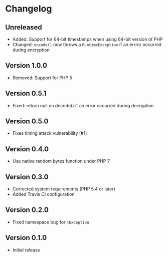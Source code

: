 # Changelog

## Unreleased

- Added: Support for 64-bit timestamps when using 64-bit version of PHP
- Changed: `encode()` now throws a `RuntimeException` if an errror occurred
  during encryption

## Version 1.0.0

- Removed: Support for PHP 5

## Version 0.5.1

- Fixed: return null on decode() if an error occurred during decryption

## Version 0.5.0

- Fixes timing attack vulnerability (#1)

## Version 0.4.0

- Use native random bytes function under PHP 7

## Version 0.3.0

- Corrected system requirements (PHP 5.4 or later)
- Added Travis CI configuration

## Version 0.2.0

- Fixed namespace bug for `\Exception`

## Version 0.1.0

- Initial release
